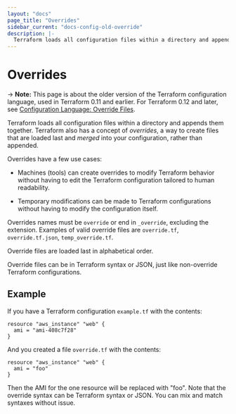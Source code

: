 ```yaml
---
layout: "docs"
page_title: "Overrides"
sidebar_current: "docs-config-old-override"
description: |-
  Terraform loads all configuration files within a directory and appends them together. Terraform also has a concept of overrides, a way to create files that are loaded last and merged into your configuration, rather than appended.
---
```


# Overrides

-> **Note:** This page is about the older version of the Terraform configuration
language, used in Terraform 0.11 and earlier. For Terraform 0.12 and later, see
[Configuration Language: Override Files](../configuration/override.html).

Terraform loads all configuration files within a directory and
appends them together. Terraform also has a concept of _overrides_,
a way to create files that are loaded last and _merged_ into your
configuration, rather than appended.

Overrides have a few use cases:

  * Machines (tools) can create overrides to modify Terraform
    behavior without having to edit the Terraform configuration
    tailored to human readability.

  * Temporary modifications can be made to Terraform configurations
    without having to modify the configuration itself.

Overrides names must be `override` or end in `_override`, excluding
the extension. Examples of valid override files are `override.tf`,
`override.tf.json`, `temp_override.tf`.

Override files are loaded last in alphabetical order.

Override files can be in Terraform syntax or JSON, just like non-override
Terraform configurations.

## Example

If you have a Terraform configuration `example.tf` with the contents:

```hcl
resource "aws_instance" "web" {
  ami = "ami-408c7f28"
}
```

And you created a file `override.tf` with the contents:

```hcl
resource "aws_instance" "web" {
  ami = "foo"
}
```

Then the AMI for the one resource will be replaced with "foo". Note
that the override syntax can be Terraform syntax or JSON. You can
mix and match syntaxes without issue.
